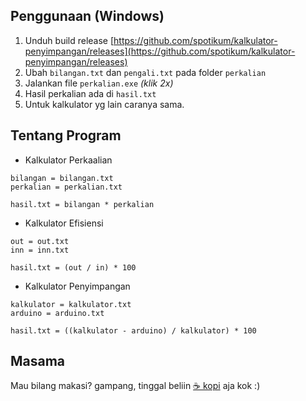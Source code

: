 ## Penggunaan (Windows)
1. Unduh build release [https://github.com/spotikum/kalkulator-penyimpangan/releases](https://github.com/spotikum/kalkulator-penyimpangan/releases)
2. Ubah `bilangan.txt` dan `pengali.txt` pada folder `perkalian`
3. Jalankan file `perkalian.exe` *(klik 2x)*
4. Hasil perkalian ada di `hasil.txt`
5. Untuk kalkulator yg lain caranya sama.

## Tentang Program
- Kalkulator Perkaalian

```
bilangan = bilangan.txt
perkalian = perkalian.txt

hasil.txt = bilangan * perkalian
```

- Kalkulator Efisiensi

```
out = out.txt
inn = inn.txt

hasil.txt = (out / in) * 100
```
- Kalkulator Penyimpangan

```
kalkulator = kalkulator.txt
arduino = arduino.txt

hasil.txt = ((kalkulator - arduino) / kalkulator) * 100
```


## Masama
Mau bilang makasi? gampang, tinggal beliin [☕ kopi](https://bmc.link/bukanspot) aja kok :)
